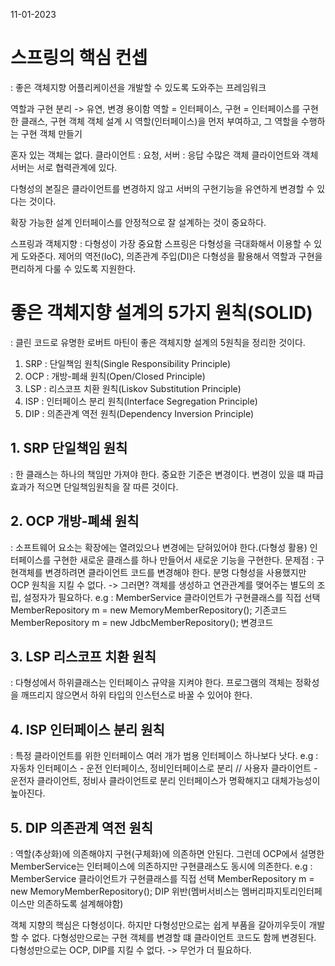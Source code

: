 11-01-2023

# 스프링의 핵심 컨셉
: 좋은 객체지향 어플리케이션을 개발할 수 있도록 도와주는 프레임워크

역할과 구현 분리 -> 유연, 변경 용이함
역할 = 인터페이스,
구현 = 인터페이스를 구현한 클래스, 구현 객체
객체 설계 시 역할(인터페이스)을 먼저 부여하고, 그 역할을 수행하는 구현 객체 만들기

혼자 있는 객체는 없다.
클라이언트 : 요청, 서버 : 응답
수많은 객체 클라이언트와 객체 서버는 서로 협력관계에 있다.

다형성의 본질은 클라이언트를 변경하지 않고 서버의 구현기능을 유연하게 변경할 수 있다는 것이다.

확장 가능한 설계
인터페이스를 안정적으로 잘 설계하는 것이 중요하다.

스프링과 객체지향
: 다형성이 가장 중요함
스프링은 다형성을 극대화해서 이용할 수 있게 도와준다. 제어의 역전(IoC), 의존관계 주입(DI)은 다형성을 활용해서 역할과 구현을 편리하게 다룰 수 있도록 지원한다.

# 좋은 객체지향 설계의 5가지 원칙(SOLID)
: 클린 코드로 유명한 로버트 마틴이 좋은 객체지향 설계의 5원칙을 정리한 것이다.
1. SRP : 단일책임 원칙(Single Responsibility Principle)
2. OCP : 개방-폐쇄 원칙(Open/Closed Principle)
3. LSP : 리스코프 치환 원칙(Liskov Substitution Principle)
4. ISP : 인터페이스 분리 원칙(Interface Segregation Principle)
5. DIP : 의존관계 역전 원칙(Dependency Inversion Principle)

## 1. SRP 단일책임 원칙
: 한 클래스는 하나의 책임만 가져야 한다. 중요한 기준은 변경이다. 변경이 있을 떄 파급효과가 적으면 단일책임원칙을 잘 따른 것이다.

## 2. OCP 개방-폐쇄 원칙
: 소프트웨어 요소는 확장에는 열려있으나 변경에는 닫혀있어야 한다.(다형성 활용) 인터페이스를 구현한 새로운 클래스를 하나 만들어서 새로운 기능을 구현한다.
문제점 : 구현객체를 변경하려면 클라이언트 코드를 변경해야 한다. 분명 다형성을 사용했지만 OCP 원칙을 지킬 수 없다. -> 그러면? 객체를 생성하고 연관관계를 맺어주는 별도의 조립, 설정자가 필요하다.
e.g : MemberService 클라이언트가 구현클래스를 직접 선택
MemberRepository m = new MemoryMemberRepository(); 기존코드
MemberRepository m = new JdbcMemberRepository(); 변경코드

## 3. LSP 리스코프 치환 원칙
: 다형성에서 하위클래스는 인터페이스 규약을 지켜야 한다. 프로그램의 객체는 정확성을 깨뜨리지 않으면서 하위 타입의 인스턴스로 바꿀 수 있어야 한다.

## 4. ISP 인터페이스 분리 원칙
: 특정 클라이언트를 위한 인터페이스 여러 개가 범용 인터페이스 하나보다 낫다.
e.g : 자동차 인터페이스 - 운전 인터페이스, 정비인터페이스로 분리 // 사용자 클라이언트 - 운전자 클라이언트, 정비사 클라이언트로 분리
인터페이스가 명확해지고 대체가능성이 높아진다.

## 5. DIP 의존관계 역전 원칙
: 역할(추상화)에 의존해야지 구현(구체화)에 의존하면 안된다. 그런데 OCP에서 설명한 MemberService는 인터페이스에 의존하지만 구현클래스도 동시에 의존한다. 
e.g : MemberService 클라이언트가 구현클래스를 직접 선택
MemberRepository m = new MemoryMemberRepository();
DIP 위반(멤버서비스는 멤버리파지토리인터페이스만 의존하도록 설계해야함)


객체 지향의 핵심은 다형성이다. 하지만 다형성만으로는 쉽게 부품을 갈아끼우듯이 개발할 수 없다. 다형성만으로는 구현 객체를 변경할 떄 클라이언트 코드도 함께 변경된다. 다형성만으로는 OCP, DIP를 지킬 수 없다. -> 무언가 더 필요하다.